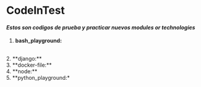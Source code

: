 # CodeInTest
#### *Estos son codigos de prueba y practicar nuevos modules or technologies*<br>
1. **bash_playground:** 
</br>
2. **django:**
</br>
3. **docker-file:**
</br>
4. **node:**
</br>
5. **python_playground:*
</br>
